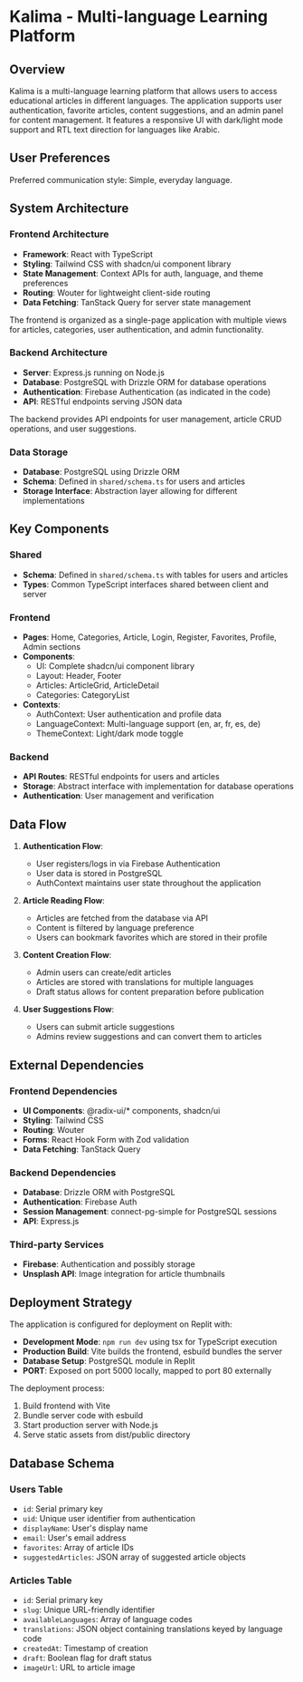 # Kalima - Multi-language Learning Platform

## Overview

Kalima is a multi-language learning platform that allows users to access educational articles in different languages. The application supports user authentication, favorite articles, content suggestions, and an admin panel for content management. It features a responsive UI with dark/light mode support and RTL text direction for languages like Arabic.

## User Preferences

Preferred communication style: Simple, everyday language.

## System Architecture

### Frontend Architecture

- **Framework**: React with TypeScript
- **Styling**: Tailwind CSS with shadcn/ui component library 
- **State Management**: Context APIs for auth, language, and theme preferences
- **Routing**: Wouter for lightweight client-side routing
- **Data Fetching**: TanStack Query for server state management

The frontend is organized as a single-page application with multiple views for articles, categories, user authentication, and admin functionality.

### Backend Architecture

- **Server**: Express.js running on Node.js
- **Database**: PostgreSQL with Drizzle ORM for database operations
- **Authentication**: Firebase Authentication (as indicated in the code)
- **API**: RESTful endpoints serving JSON data

The backend provides API endpoints for user management, article CRUD operations, and user suggestions.

### Data Storage

- **Database**: PostgreSQL using Drizzle ORM
- **Schema**: Defined in `shared/schema.ts` for users and articles
- **Storage Interface**: Abstraction layer allowing for different implementations

## Key Components

### Shared

- **Schema**: Defined in `shared/schema.ts` with tables for users and articles
- **Types**: Common TypeScript interfaces shared between client and server

### Frontend

- **Pages**: Home, Categories, Article, Login, Register, Favorites, Profile, Admin sections
- **Components**: 
  - UI: Complete shadcn/ui component library
  - Layout: Header, Footer
  - Articles: ArticleGrid, ArticleDetail
  - Categories: CategoryList
- **Contexts**: 
  - AuthContext: User authentication and profile data
  - LanguageContext: Multi-language support (en, ar, fr, es, de)
  - ThemeContext: Light/dark mode toggle

### Backend

- **API Routes**: RESTful endpoints for users and articles
- **Storage**: Abstract interface with implementation for database operations
- **Authentication**: User management and verification

## Data Flow

1. **Authentication Flow**:
   - User registers/logs in via Firebase Authentication
   - User data is stored in PostgreSQL
   - AuthContext maintains user state throughout the application

2. **Article Reading Flow**:
   - Articles are fetched from the database via API
   - Content is filtered by language preference
   - Users can bookmark favorites which are stored in their profile

3. **Content Creation Flow**:
   - Admin users can create/edit articles
   - Articles are stored with translations for multiple languages
   - Draft status allows for content preparation before publication

4. **User Suggestions Flow**:
   - Users can submit article suggestions
   - Admins review suggestions and can convert them to articles

## External Dependencies

### Frontend Dependencies

- **UI Components**: @radix-ui/* components, shadcn/ui
- **Styling**: Tailwind CSS
- **Routing**: Wouter
- **Forms**: React Hook Form with Zod validation
- **Data Fetching**: TanStack Query

### Backend Dependencies

- **Database**: Drizzle ORM with PostgreSQL
- **Authentication**: Firebase Auth
- **Session Management**: connect-pg-simple for PostgreSQL sessions
- **API**: Express.js

### Third-party Services

- **Firebase**: Authentication and possibly storage
- **Unsplash API**: Image integration for article thumbnails

## Deployment Strategy

The application is configured for deployment on Replit with:

- **Development Mode**: `npm run dev` using tsx for TypeScript execution
- **Production Build**: Vite builds the frontend, esbuild bundles the server
- **Database Setup**: PostgreSQL module in Replit
- **PORT**: Exposed on port 5000 locally, mapped to port 80 externally

The deployment process:
1. Build frontend with Vite
2. Bundle server code with esbuild
3. Start production server with Node.js
4. Serve static assets from dist/public directory

## Database Schema

### Users Table
- `id`: Serial primary key
- `uid`: Unique user identifier from authentication
- `displayName`: User's display name
- `email`: User's email address
- `favorites`: Array of article IDs
- `suggestedArticles`: JSON array of suggested article objects

### Articles Table
- `id`: Serial primary key
- `slug`: Unique URL-friendly identifier
- `availableLanguages`: Array of language codes
- `translations`: JSON object containing translations keyed by language code
- `createdAt`: Timestamp of creation
- `draft`: Boolean flag for draft status
- `imageUrl`: URL to article image
